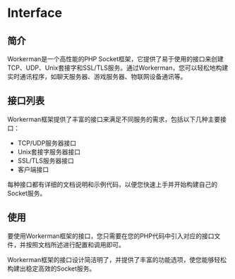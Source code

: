 # Interface

## 简介
Workerman是一个高性能的PHP Socket框架，它提供了易于使用的接口来创建TCP、UDP、Unix套接字和SSL/TLS服务。通过Workerman，您可以轻松地构建实时通讯程序，如聊天服务器、游戏服务器、物联网设备通讯等。

## 接口列表
Workerman框架提供了丰富的接口来满足不同服务的需求，包括以下几种主要接口：
- TCP/UDP服务器接口
- Unix套接字服务器接口
- SSL/TLS服务器接口
- 客户端接口

每种接口都有详细的文档说明和示例代码，以便您快速上手并开始构建自己的Socket服务。

## 使用
要使用Workerman框架的接口，您只需要在您的PHP代码中引入对应的接口文件，并按照文档所述进行配置和调用即可。

Workerman框架的接口设计简洁明了，并提供了丰富的功能选项，使您能够轻松构建出稳定高效的Socket服务。
